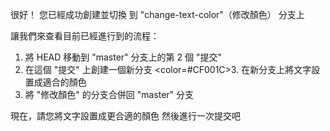 很好！
您已經成功創建並切換
到 "change-text-color"（修改顏色） 分支上

讓我們來查看目前已經進行到的流程：
1. 將 HEAD 移動到 "master" 分支上的第 2 個 "提交"
2. 在這個 "提交" 上創建一個新分支
<color=#CF001C>3. 在新分支上將文字設置成適合的顏色</color>
4. 將 "修改顏色" 的分支合併回 "master" 分支
   
現在，請您將文字設置成更合適的顏色
然後進行一次提交吧
